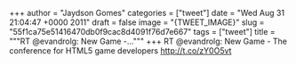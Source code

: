 
+++
author = "Jaydson Gomes"
categories = ["tweet"]
date = "Wed Aug 31 21:04:47 +0000 2011"
draft = false
image = "{TWEET_IMAGE}"
slug = "55f1ca75e51416470db0f9cac8d4091f76d7e667"
tags = ["tweet"]
title = """RT @evandrolg: New Game -..."""
+++
RT @evandrolg: New Game - The conference for HTML5 game developers http://t.co/zY0O5vt
